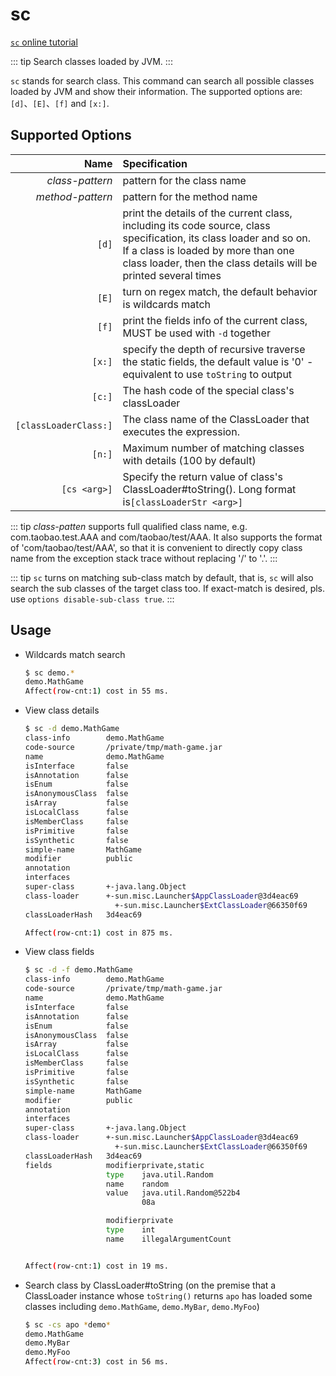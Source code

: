 # sc

[`sc` online tutorial](https://arthas.aliyun.com/doc/arthas-tutorials?language=en&id=command-sc)

::: tip
Search classes loaded by JVM.
:::

`sc` stands for search class. This command can search all possible classes loaded by JVM and show their information. The supported options are: `[d]`、`[E]`、`[f]` and `[x:]`.

## Supported Options

|                  Name | Specification                                                                                                                                                                                                                    |
| --------------------: | :------------------------------------------------------------------------------------------------------------------------------------------------------------------------------------------------------------------------------- |
|       _class-pattern_ | pattern for the class name                                                                                                                                                                                                       |
|      _method-pattern_ | pattern for the method name                                                                                                                                                                                                      |
|                 `[d]` | print the details of the current class, including its code source, class specification, its class loader and so on.<br/>If a class is loaded by more than one class loader, then the class details will be printed several times |
|                 `[E]` | turn on regex match, the default behavior is wildcards match                                                                                                                                                                     |
|                 `[f]` | print the fields info of the current class, MUST be used with `-d` together                                                                                                                                                      |
|                `[x:]` | specify the depth of recursive traverse the static fields, the default value is '0' - equivalent to use `toString` to output                                                                                                     |
|                `[c:]` | The hash code of the special class's classLoader                                                                                                                                                                                 |
| `[classLoaderClass:]` | The class name of the ClassLoader that executes the expression.                                                                                                                                                                  |
|                `[n:]` | Maximum number of matching classes with details (100 by default)                                                                                                                                                                 |
|`[cs <arg>]` | Specify the return value of class's ClassLoader#toString(). Long format is`[classLoaderStr <arg>]`|

::: tip
_class-patten_ supports full qualified class name, e.g. com.taobao.test.AAA and com/taobao/test/AAA. It also supports the format of 'com/taobao/test/AAA', so that it is convenient to directly copy class name from the exception stack trace without replacing '/' to '.'.
:::

::: tip
`sc` turns on matching sub-class match by default, that is, `sc` will also search the sub classes of the target class too. If exact-match is desired, pls. use `options disable-sub-class true`.
:::

## Usage

- Wildcards match search

  ```bash
  $ sc demo.*
  demo.MathGame
  Affect(row-cnt:1) cost in 55 ms.
  ```

- View class details

  ```bash
  $ sc -d demo.MathGame
  class-info        demo.MathGame
  code-source       /private/tmp/math-game.jar
  name              demo.MathGame
  isInterface       false
  isAnnotation      false
  isEnum            false
  isAnonymousClass  false
  isArray           false
  isLocalClass      false
  isMemberClass     false
  isPrimitive       false
  isSynthetic       false
  simple-name       MathGame
  modifier          public
  annotation
  interfaces
  super-class       +-java.lang.Object
  class-loader      +-sun.misc.Launcher$AppClassLoader@3d4eac69
                      +-sun.misc.Launcher$ExtClassLoader@66350f69
  classLoaderHash   3d4eac69

  Affect(row-cnt:1) cost in 875 ms.
  ```

- View class fields

  ```bash
  $ sc -d -f demo.MathGame
  class-info        demo.MathGame
  code-source       /private/tmp/math-game.jar
  name              demo.MathGame
  isInterface       false
  isAnnotation      false
  isEnum            false
  isAnonymousClass  false
  isArray           false
  isLocalClass      false
  isMemberClass     false
  isPrimitive       false
  isSynthetic       false
  simple-name       MathGame
  modifier          public
  annotation
  interfaces
  super-class       +-java.lang.Object
  class-loader      +-sun.misc.Launcher$AppClassLoader@3d4eac69
                      +-sun.misc.Launcher$ExtClassLoader@66350f69
  classLoaderHash   3d4eac69
  fields            modifierprivate,static
                    type    java.util.Random
                    name    random
                    value   java.util.Random@522b4
                            08a

                    modifierprivate
                    type    int
                    name    illegalArgumentCount


  Affect(row-cnt:1) cost in 19 ms.
  ```

- Search class by ClassLoader#toString (on the premise that a ClassLoader instance whose `toString()` returns `apo` has loaded some classes including `demo.MathGame`, `demo.MyBar`, `demo.MyFoo`)

  ```bash
  $ sc -cs apo *demo*
  demo.MathGame
  demo.MyBar
  demo.MyFoo
  Affect(row-cnt:3) cost in 56 ms.
  ```
